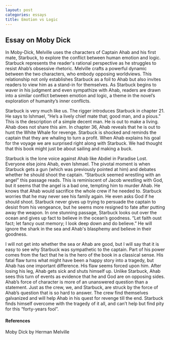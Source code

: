 ```yaml
---
layout: post
categories: essays
title: Emotion vs Logic
---
```


## Essay on Moby Dick

In Moby-Dick, Melville uses the characters of Captain Ahab and his first mate, Starbuck, to explore the conflict between human emotion and logic. Starbuck represents the reader's rational perspective as he struggles to resist Ahab’s obsessive rhetoric. Melville crafts a powerful dynamic between the two characters, who embody opposing worldviews. This relationship not only establishes Starbuck as a foil to Ahab but also invites readers to view him as a stand-in for themselves. As Starbuck begins to waver in his judgment and even sympathize with Ahab, readers are drawn into a similar conflict between emotion and logic, a theme in the novel’s exploration of humanity’s inner conflicts.



Starbuck is very much like us. The rigger introduces Starbuck in chapter 21. He says to Ishmael, “He’s a lively chief mate that; good man, and a pious.” This is the description of a simple decent man. He is out to make a living. Ahab does not share this aim. In chapter 36, Ahab reveals that he is out to hunt the White Whale for revenge. Starbuck is shocked and reminds the captain that they are whaling to turn a profit. When Ahab explains his goal for the voyage we are surprised right along with Starbuck. We had thought that this book might just be about sailing and making a buck.


Starbuck is the lone voice against Ahab like Abdiel in Paradise Lost. Everyone else joins Ahab, even Ishmael. The pivotal moment is when Starbuck gets a gun (which was previously pointed at him) and debates whether he should shoot the captain. “Starbuck seemed wrestling with an angel” this passage reads. This is reminiscent of Jacob wrestling with God, but it seems that the angel is a bad one, tempting him to murder Ahab. He knows that Ahab would sacrifice the whole crew if he needed to. Starbuck worries that he may never see his family again. He even asks God if he should shoot. Starbuck never gives up trying to persuade the captain to desist from his vengeance, but he seems more resigned to fate after putting away the weapon. In one stunning passage, Starbuck looks out over the ocean and gives up fact to believe in the ocean’s goodness. “Let faith oust fact; let fancy oust memory; I look deep down and do believe.” He will ignore the shark in the sea and Ahab's blasphemy and believe in their goodness.


I will not get into whether the sea or Ahab are good, but I will say that it is easy to see why Starbuck was sympathetic to the captain. Part of his power comes from the fact that he is the hero of the book in a classical sense. His fatal flaw turns what might have been a happy story into a tragedy, but Ahab has one important difference. His flaw seems forced upon him. After losing his leg, Ahab gets sick and shuts himself up. Unlike Starbuck, Ahab sees this turn of events as evidence that he and God are on opposing sides. Ahab’s force of character is more of an unanswered question than a statement. Just as the crew, we, and Starbuck, are struck by the force of Ahab’s question that is so hard to answer. The crew find themselves galvanized and will help Ahab in his quest for revenge till the end.  Starbuck finds himself overcome with the tragedy of it all, and can’t help but find pity for this “forty-years fool”.

#### References

Moby Dick by Herman Melville
